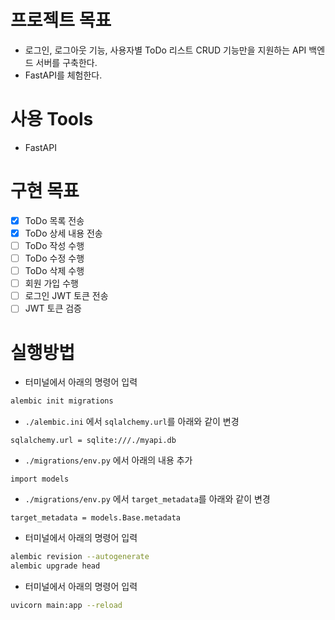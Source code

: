 # 프로젝트 목표
- 로그인, 로그아웃 기능, 사용자별 ToDo 리스트 CRUD 기능만을 지원하는 API 백엔드 서버를 구축한다.
- FastAPI를 체험한다.
# 사용 Tools
- FastAPI
# 구현 목표
- [x] ToDo 목록 전송
- [x] ToDo 상세 내용 전송
- [ ] ToDo 작성 수행
- [ ] ToDo 수정 수행
- [ ] ToDo 삭제 수행
- [ ] 회원 가입 수행
- [ ] 로그인 JWT 토큰 전송
- [ ] JWT 토큰 검증
# 실행방법
- 터미널에서 아래의 명령어 입력
```bash
alembic init migrations
```
- `./alembic.ini` 에서 `sqlalchemy.url`를 아래와 같이 변경
```
sqlalchemy.url = sqlite:///./myapi.db
```
- `./migrations/env.py` 에서 아래의 내용 추가
```
import models
```
- `./migrations/env.py` 에서 `target_metadata`를 아래와 같이 변경
```
target_metadata = models.Base.metadata
```
- 터미널에서 아래의 명령어 입력
```bash
alembic revision --autogenerate
alembic upgrade head
```
- 터미널에서 아래의 명령어 입력
```bash
uvicorn main:app --reload
```